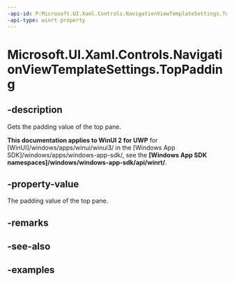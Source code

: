 ```yaml
---
-api-id: P:Microsoft.UI.Xaml.Controls.NavigationViewTemplateSettings.TopPadding
-api-type: winrt property
---
```

<!-- Property syntax.
public double TopPadding { get; }
-->

# Microsoft.UI.Xaml.Controls.NavigationViewTemplateSettings.TopPadding


## -description

Gets the padding value of the top pane.


**This documentation applies to WinUI 2 for UWP** for [WinUI]/windows/apps/winui/winui3/ in the [Windows App SDK]/windows/apps/windows-app-sdk/, see the **[Windows App SDK namespaces]/windows/windows-app-sdk/api/winrt/**.

## -property-value

The padding value of the top pane.


## -remarks


## -see-also


## -examples


